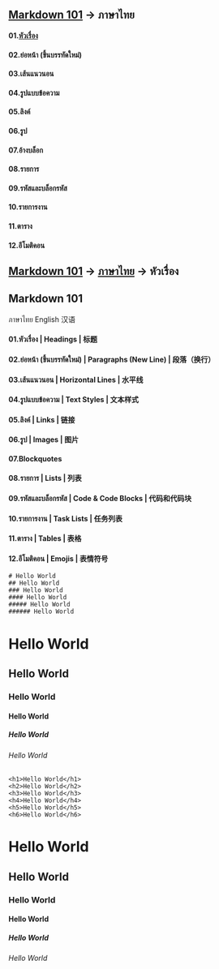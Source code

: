 ## [Markdown 101](https://github.com/Anucha3666/Markdown-101) -> ภาษาไทย

#### 01.[หัวเรื่อง](/test)
#### 02.ย่อหน้า (ขึ้นบรรทัดใหม่)
#### 03.เส้นแนวนอน
#### 04.รูปแบบข้อความ
#### 05.ลิงค์
#### 06.รูป
#### 07.อ้างบล็อก
#### 08.รายการ
#### 09.รหัสและบล็อกรหัส
#### 10.รายการงาน
#### 11.ตาราง
#### 12.อีโมติคอน

## [Markdown 101](www.google.com) -> [ภาษาไทย](www.google.com) -> หัวเรื่อง
## Markdown 101
ภาษาไทย 
English
汉语



#### 01.หัวเรื่อง | Headings | 标题
#### 02.ย่อหน้า (ขึ้นบรรทัดใหม่) | Paragraphs (New Line) | 段落（换行）
#### 03.เส้นแนวนอน | Horizontal Lines | 水平线
#### 04.รูปแบบข้อความ | Text Styles | 文本样式
#### 05.ลิงค์ | Links | 链接
#### 06.รูป | Images | 图片
#### 07.Blockquotes
#### 08.รายการ | Lists | 列表
#### 09.รหัสและบล็อกรหัส | Code & Code Blocks | 代码和代码块
#### 10.รายการงาน | Task Lists | 任务列表
#### 11.ตาราง | Tables | 表格
#### 12.อีโมติคอน | Emojis | 表情符号

    # Hello World
    ## Hello World
    ### Hello World
    #### Hello World
    ##### Hello World
    ###### Hello World
# Hello World
## Hello World
### Hello World
#### Hello World
##### Hello World
###### Hello World

    <h1>Hello World</h1>
    <h2>Hello World</h2>
    <h3>Hello World</h3>
    <h4>Hello World</h4>
    <h5>Hello World</h5>
    <h6>Hello World</h6>
<h1>Hello World</h1>
<h2>Hello World</h2>
<h3>Hello World</h3>
<h4>Hello World</h4>
<h5>Hello World</h5>
<h6>Hello World</h6>

